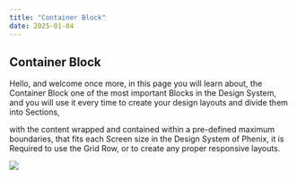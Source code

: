 ```yaml
---
title: "Container Block"
date: 2025-01-04
---
```


## Container Block

Hello, and welcome once more, in this page you will learn about, the Container Block one of the most important Blocks in the Design System, and you will use it every time to create your design layouts and divide them into Sections,

with the content wrapped and contained within a pre-defined maximum boundaries, that fits each Screen size in the Design System of Phenix, it is Required to use the Grid Row, or to create any proper responsive layouts.

![](images/container.avif)
